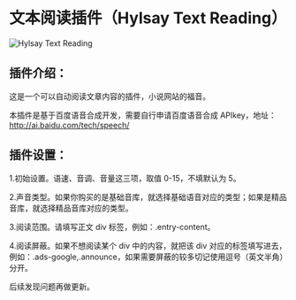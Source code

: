 # 文本阅读插件（Hylsay Text Reading）

![Hylsay Text Reading](https://ps.w.org/hylsay-text-reading/assets/screenshot-1.png?rev=2641925)

## 插件介绍：

这是一个可以自动阅读文章内容的插件，小说网站的福音。

本插件是基于百度语音合成开发，需要自行申请百度语音合成 APIkey，地址：http://ai.baidu.com/tech/speech/

## 插件设置：

1.初始设置。语速、音调、音量这三项，取值 0-15，不填默认为 5。

2.声音类型。如果你购买的是基础音库，就选择基础语音对应的类型；如果是精品音库，就选择精品音库对应的类型。

3.阅读范围。请填写正文 div 标签，例如：.entry-content。

4.阅读屏蔽。如果不想阅读某个 div 中的内容，就把该 div 对应的标签填写进去，例如：.ads-google,.announce，如果需要屏蔽的较多切记使用逗号（英文半角）分开。

后续发现问题再做更新。
